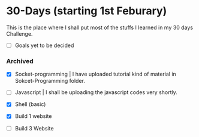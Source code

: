 # 30-Days (starting 1st Feburary)
This is the place where I shall put most of the stuffs I learned in my 30 days Challenge.
- [ ] Goals yet to be decided

### Archived
- [x] Socket-programming |
I have uploaded tutorial kind of material in Sokcet-Programming folder.

- [ ] Javascript |
I shall be uploading the javascript codes very shortly.

- [x] Shell (basic)

- [x] Build 1 website
- [ ] Build 3 Website

